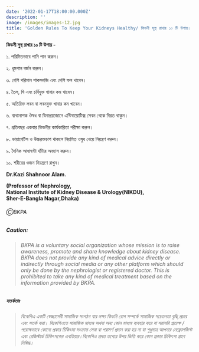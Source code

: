 ```yaml
---
date: '2022-01-17T18:00:00.000Z'
description: ''
image: /images/images-12.jpg
title: 'Golden Rules To Keep Your Kidneys Healthy/ কিডনী সুস্থ রাখার ১০ টি উপায়। '
---
```





**কিডনী সুস্থ রাখার ১০ টি উপায় -**

১. পরিমিতভাবে পানি পান করুন।

২. ধূমপান বর্জন করুন।

৩. বেশি পরিমান শাকসবজি এবং দেশি ফল খাবেন।

৪. তৈল, ঘি এবং চর্বিযুক্ত খাবার কম খাবেন।

৫. অতিরিক্ত লবন বা লবনযুক্ত খাবার কম খাবেন।

৬. ব্যথানাশক ঔষধ বা বিনাপ্রয়জোনে এন্টিবায়োটিক্স সেবন থেকে বিরত থাকুন।

৭. প্রতিবছর একবার কিডনীর কার্যকারিতা পরীক্ষা করুন।

৮. ডায়াবেটিস ও উচ্চরক্তচাপ থাকলে নিয়মিত ওষুধ খেয়ে নিয়ন্ত্রণ করুন।

৯. দৈনিক আধাঘন্টা হাঁটার অভ্যাস করুন।

১০. শরীরের ওজন নিয়ন্ত্রণে রাখুন।

**Dr.Kazi Shahnoor Alam.**

**(Professor of Nephrology,  
National Institute of Kidney Disease & Urology(NIKDU),  
Sher-E-Bangla Nagar,Dhaka)**

###### ⒸBKPA

##### **Caution:**

> ###### BKPA is a voluntary social organization whose mission is to raise awareness, promote and share knowledge about kidney disease. BKPA does not provide any kind of medical advice directly or indirectly through social media or any other platform which should only be done by the nephrologist or registered doctor. This is prohibited to take any kind of medical treatment based on the information provided by BKPA.

##### **সতর্কতাঃ**

> ###### বিকেপিএ একটি স্বেচ্ছাসেবী সামাজিক সংগঠন যার লক্ষ্য কিডনি রোগ সম্পর্কে সামাজিক সচেতনতা বৃদ্ধি,প্রচার এবং সতর্ক করা। বিকেপিএতে সামাজিক মাধ্যম অথবা অন্য কোন মাধ্যম ব্যবহার করে বা সরাসরি প্রত্যক্ষ / পরোক্ষভাবে কোনো প্রকার চিকিৎসা সংক্রান্ত সেবা বা পরামর্শ প্রদান করা হয় না যা শুধুমাত্র আপনার নেফ্রোলজিস্ট এবং রেজিস্টার্ড চিকিৎসকের এখতিয়ার।বিকেপিএ প্রদত্ত তথ্যের উপর ভিত্তি করে কোন প্রকার চিকিৎসা গ্রহণ নিষিদ্ধ।
